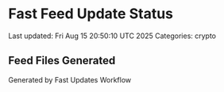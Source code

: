 # Fast Feed Update Status
Last updated: Fri Aug 15 20:50:10 UTC 2025
Categories: crypto

## Feed Files Generated

Generated by Fast Updates Workflow
